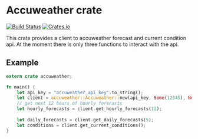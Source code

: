 # Accuweather crate
[![Build Status](https://travis-ci.org/gaetronik/accuweather.svg)](https://travis-ci.org/gaetronik/accuweather)
[![Crates.io](https://img.shields.io/crates/v/accuweather.svg)](https://crates.io/crates/accuweather)

This crate provides a client to accuweather forecast and current condition api.
At the moment there is only three functions to interact with the api.

## Example
```rust
extern crate accuweather;

fn main() {
    let api_key = "accuweather_api_key".to_string();
    let client = accuweather::Accuweather::new(api_key, Some(12345), None);
    // get next 12 hours of hourly forecasts
    let hourly_forecasts = client.get_hourly_forecasts(12);
    
    let daily_forecasts = client.get_daily_forecasts(5);
    let conditions = client.get_current_conditions();
}
```
